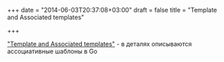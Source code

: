 +++
date = "2014-06-03T20:37:08+03:00"
draft = false
title = "Template and Associated templates"

+++

<p><a href="http://golang-examples.tumblr.com/post/87553422434/template-and-associated-templates">&quot;Template and Associated templates&quot;</a> - в деталях описываются ассоциативные шаблоны в Go</p>

